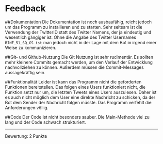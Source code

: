 # Feedback
##Dokumentation
Die Dokumentation ist noch ausbaufähig, reicht jedoch um das Programm zu installieren und zu starten.
Sehr seltsam ist die Verwendung der TwitterID statt des Twitter Namens, der ja eindeutig und wesentlich gängiger ist.
Ohne die Angabe des Twitter Usernames `BINF_51_SQ_GS ist` man jedoch nicht in der Lage mit dem Bot in irgend einer Weise zu kommunizieren.

##Git- und Github-Nutzung
Die Git Nutzung ist sehr rudimentär. Es sollten mehr kleinere Commits gemacht werden, um den Verlauf der Entwicklung nachvollziehen zu können. Außerdem müssen die Commit-Messages aussagekräftig sein.


##Funktionalität
Leider ist kann das Programm nicht die geforderten Funktionen bereitstellen.
Das folgen eines Users funktioniert nicht, die Funktion setzt nur um, die letzten Tweets eines Users auszulesen.
Daher ist es auch nicht möglich dem User eine direkte Nachricht zu schicken, da der Bot dem Sender der Nachricht folgen müsste. Das Programm verfehlt die Anforderungen völlig.

##Code
Der Code ist nicht besonders sauber. Die Main-Methode viel zu lang und der Code schwach strukturiert.


***
Bewertung: 2 Punkte